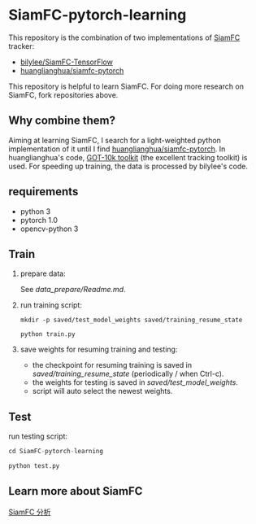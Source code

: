 # SiamFC-pytorch-learning

This repository is the combination of two implementations of [SiamFC](https://www.robots.ox.ac.uk/~luca/siamese-fc.html) tracker:

- [bilylee/SiamFC-TensorFlow](https://github.com/bilylee/SiamFC-TensorFlow)
- [huanglianghua/siamfc-pytorch](https://github.com/bilylee/SiamFC-TensorFlow)

This repository is helpful to learn SiamFC. For doing more research on SiamFC, fork repositories above.

## Why combine them?

Aiming at learning SiamFC, I search for a light-weighted python implementation of it until I find [huanglianghua/siamfc-pytorch](https://github.com/bilylee/SiamFC-TensorFlow). In huanglianghua's code, [GOT-10k toolkit](https://github.com/got-10k/toolkit) (the excellent tracking toolkit) is used. For speeding up training, the data is processed by bilylee's code.

## requirements

- python 3
- pytorch 1.0
- opencv-python 3

## Train

1. prepare data:

   See *data_prepare/Readme.md*.

2. run training script:

   ```
   mkdir -p saved/test_model_weights saved/training_resume_state

   python train.py
   ```

3. save weights for resuming training and testing:

   - the checkpoint for resuming training is saved in *saved/training_resume_state* (periodically / when Ctrl-c).
   - the weights for testing is saved in *saved/test_model_weights*.
   - script will auto select the newest weights.

## Test

run testing script:

```python
cd SiamFC-pytorch-learning

python test.py
```

## Learn more about SiamFC
[SiamFC 分析](http://geyao1995.com/SiamFC/)